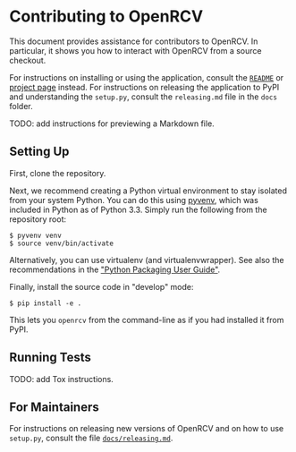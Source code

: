 Contributing to OpenRCV
=======================

This document provides assistance for contributors to OpenRCV.  In
particular, it shows you how to interact with OpenRCV from a source
checkout.

For instructions on installing or using the application, consult the
[`README`](../README.md) or [project page][open-rcv] instead.
For instructions on releasing the application to PyPI and understanding
the `setup.py`, consult the `releasing.md` file in the `docs` folder.

TODO: add instructions for previewing a Markdown file.


Setting Up
----------

First, clone the repository.

Next, we recommend creating a Python virtual environment to stay
isolated from your system Python.  You can do this using [pyvenv][venv],
which was included in Python as of Python 3.3.  Simply run the following
from the repository root:

    $ pyvenv venv
    $ source venv/bin/activate

Alternatively, you can use virtualenv (and virtualenvwrapper).  See
also the recommendations in the ["Python Packaging User Guide"][pug].

Finally, install the source code in "develop" mode:

    $ pip install -e .

This lets you `openrcv` from the command-line as if you had installed
it from PyPI.


Running Tests
-------------

TODO: add Tox instructions.


For Maintainers
---------------

For instructions on releasing new versions of OpenRCV and on how to use
`setup.py`, consult the file [`docs/releasing.md`](docs/releasing.md).


[open-rcv]: https://github.com/cjerdonek/open-rcv
[pug]: https://packaging.python.org/en/latest/tutorial.html
[venv]: https://docs.python.org/3/library/venv.html
